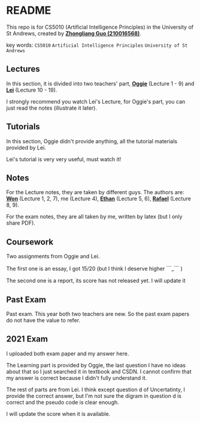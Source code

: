 # README

This repo is for CS5010 (Artificial Intelligence Principles) in the University of St Andrews, created by **[Zhongliang Guo (210016568)](mailto:zg34@st-andrews.ac.uk)**.

key words: `CS5010` `Artificial Intelligence Principles` `University of St Andrews`

## Lectures

In this section, it is divided into two teachers' part, **[Oggie](mailto:oa7@st-andrews.ac.uk)** (Lecture 1 - 9) and **[Lei](mailto:lf28@st-andrews.ac.uk)** (Lecture 10 - 19).

I strongly recommend you watch Lei's Lecture, for Oggie's part, you can just read the notes (illustrate it later).

## Tutorials

In this section, Oggie didn't provide anything, all the tutorial materials provided by Lei.

Lei's tutorial is very very useful, must watch it!

## Notes

For the Lecture notes, they are taken by different guys. The authors are: **[Won](mailto:hwwnc1@st-andrews.ac.uk)** (Lecture 1, 2, 7), me (Lecture 4), **[Ethan](mailto:eh250@st-andrews.ac.uk)** (Lecture 5, 6), **[Rafael](mailto:rk81@st-andrews.ac.uk)** (Lecture 8, 9).

For the exam notes, they are all taken by me, written by latex (but I only share PDF).

## Coursework

Two assignments from Oggie and Lei.

The first one is an essay, I got 15/20 (but I think I deserve higher   ￣_￣   )

The second one is a report, its score has not released yet. I will update it

## Past Exam

Past exam. This year both two teachers are new. So the past exam papers do not have the value to refer.

## 2021 Exam

I uploaded both exam paper and my answer here.

The Learning part is provided by Oggie, the last question I have no ideas about that so I just searched it in textbook and CSDN. I cannot confirm that my answer is correct because I didn't fully understand it.

The rest of parts are from Lei. I think except question d of Uncertatinty, I provide the correct answer, but I'm not sure the digram in question d is correct and the pseudo code is clear enough.

I will update the score when it is available.
